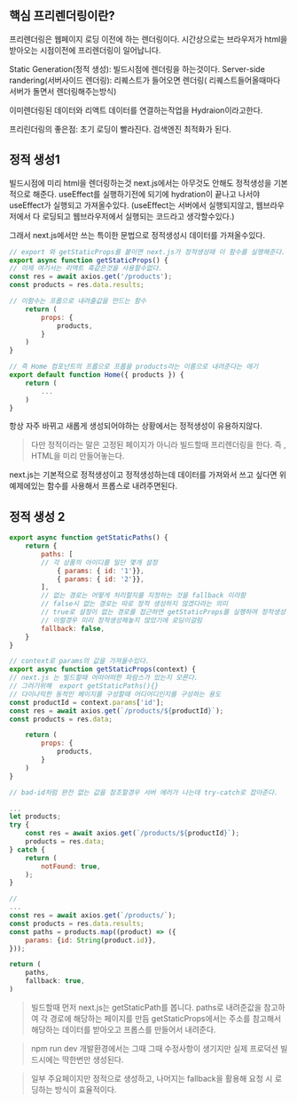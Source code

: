 ## 핵심 프리렌더링이란?
프리렌더링은 웹페이지 로딩 이전에 하는 렌더링이다.
시간상으로는 브라우저가 html을 받아오는 시점이전에 프리렌더링이 일어납니다.

Static Generation(정적 생성):  빌드시점에 렌더링을  하는것이다.
Server-side randering(서버사이드 렌더링): 리퀘스트가 들어오면 렌더링( 리퀘스트들어올때마다 서버가 돌면서 렌더링해주는방식)

이미렌더링된 데이터와 리액트 데이터를 연결하는작업을 Hydraion이라고한다.

프리린더링의 좋은점: 초기 로딩이 빨라진다. 검색엔진 최적화가 된다.

## 정적 생성1
빌드시점에 미리 html을 렌더링하는것 next.js에서는 아무것도 안해도 정적생성을 기본적으로 해준다.
useEffect를 실행하기전에 되기에 hydration이 끝나고 나서야 useEffect가 실행되고 가져올수있다.
(useEffect는 서버에서 실행되지않고, 웹브라우저에서 다 로딩되고 웹브라우저에서 실행되는 코드라고 생각할수있다.)

그래서 next.js에서만 쓰는 특이한 문법으로 정적생성시 데이터를 가져올수있다.
```js
// export 와 getStaticProps를 붙이면 next.js가 정적생성때 이 함수를 실행해준다.
export async function getStaticProps() {
// 이제 여기서는 리액트 훅같은것을 사용할수없다.
const res = await axios.get('/products');
const products = res.data.results;

// 이함수는 프롭으로 내려줄값을 만드는 함수
	return (
		props: {
			products,	
		}	
	)
}

// 즉 Home 컴포넌트의 프롭으로 프롭을 products라는 이름으로 내려준다는 애기
export default function Home({ products }) {
	return (
		...	
	)
}
```
항상 자주 바뀌고 새롭게 생성되어야하는 상황에서는 정적생성이 유용하지않다.
> 다만 정적이라는 말은 고정된 페이지가 아니라 빌드할때  프리렌더링을 한다. 즉 , HTML을 미리 만들어놓는다.

next.js는 기본적으로 정적생성이고 정적생성하는데 데이터를 가져와서 쓰고 싶다면 위 예제에있는 함수를 사용해서 프롭스로 내려주면된다.

## 정적 생성 2
```js
export async function getStaticPaths() {
	return {
		paths: [
		// 각 상품의 아이디를 일단 몇개 설정
			{ params: { id: '1'}},	
			{ params: { id: '2'}},	
		],
		// 없는 경로는 어떻게 처리할지를 지정하는 것을 fallback 이라함
		// false시 없는 경로는 따로 정적 생성하지 않겠다라는 의미
		// true로 설정이 없는 경로를 접근하면 getStaticProps를 실행하여 정적생성
		// 이럴경우 미리 정적생성해놓지 않았기에 로딩이걸림
		fallback: false,
	}
}

// context로 params의 값을 가져올수있다.
export async function getStaticProps(context) {
// next.js 는 빌드할때 어떠어떠한 파람스가 있는지 모른다.
// 그러기위해  export getStaticPaths(){}
// 다이나믹한 동적인 페이지를 구성할때 어디어디인지를 구성하는 용도
const productId = context.params['id'];
const res = await axios.get(`/products/${productId}`);
const products = res.data;

	return (
		props: {
			products,	
		}	
	)
}

// bad-id처럼 완전 없는 값을 참조할경우 서버 에러가 나는데 try-catch로 잡아준다.

...
let products;
try {
	const res = await axios.get(`/products/${productId}`);
	products = res.data;
} catch {
	return (
		notFound: true,	
	);
}

// 
...
const res = await axios.get(`/products/`);
const products = res.data.results;
const paths = products.map((product) => ({
	params: {id: String(product.id)},
}));

return (
	paths,
	fallback: true,
)
```
> 빌드할때 먼저 next.js는 getStaticPath를 봅니다. paths로 내려준값을 참고하여 각 경로에 해당하는 페이지를 만듬 getStaticProps에서는 주소를 참고해서 해당하는 데이터를 받아오고  프롭스를 만들어서 내려준다.

> npm run dev 개발환경에서는 그때 그때 수정사항이 생기지만 실제 프로덕션 빌드시에는 딱한번만 생성된다.

> 일부 주요페이지만 정적으로 생성하고, 나머지는 fallback을 활용해 요청 시 로딩하는 방식이 효율적이다.


